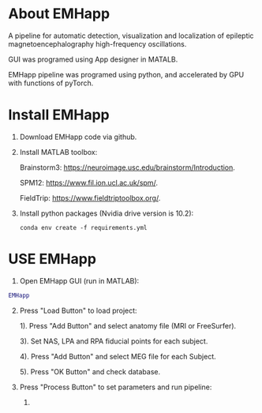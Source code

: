 # About EMHapp
A pipeline for automatic detection, visualization and localization of epileptic magnetoencephalography high-frequency oscillations.

GUI was programed using App designer in MATALB.

EMHapp pipeline was  programed using python, and accelerated by GPU with functions of pyTorch. 

# Install EMHapp

1. Download EMHapp code via github.

2. Install MATLAB toolbox:

    Brainstorm3: https://neuroimage.usc.edu/brainstorm/Introduction.
  
    SPM12: https://www.fil.ion.ucl.ac.uk/spm/.
  
    FieldTrip: https://www.fieldtriptoolbox.org/.

3. Install python packages (Nvidia drive version is 10.2): 

   ```shell
   conda env create -f requirements.yml
   ```

# USE EMHapp

1. Open EMHapp GUI (run in MATLAB):

```matlab
EMHapp
```

2. Press "Load Button" to load project:

   1). Press "Add Button" and select anatomy file (MRI or FreeSurfer).

   3). Set NAS, LPA and RPA fiducial points for each subject.

   4). Press "Add Button" and select MEG file for each Subject.

   5). Press "OK Button" and check database.
   
3. Press "Process Button" to set parameters and run pipeline:

   1. 
